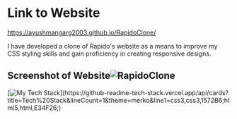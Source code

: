 # Link to Website
https://ayushmangarg2003.github.io/RapidoClone/

I have developed a clone of Rapido's website as a means to improve my CSS styling skills and gain proficiency in creating responsive designs.

## Screenshot of Website![RapidoClone](https://user-images.githubusercontent.com/105537793/212305055-6605ae57-bef2-4b97-b9d2-0ec1d68d7fd9.png)

[![My Tech Stack](https://github-readme-tech-stack.vercel.app/api/cards?title=Tech%20Stack&lineCount=1&theme=merko&line1=css3,css3,1572B6;html5,html,E34F26;)](https://github-readme-tech-stack.vercel.app/api/cards?title=Tech%20Stack&lineCount=1&theme=merko&line1=css3,css3,1572B6;html5,html,E34F26;)
